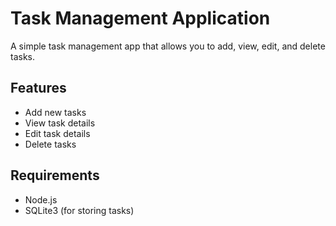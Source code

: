 # Task Management Application

A simple task management app that allows you to add, view, edit, and delete tasks.

## Features

- Add new tasks
- View task details
- Edit task details
- Delete tasks

## Requirements

- Node.js
- SQLite3 (for storing tasks)

